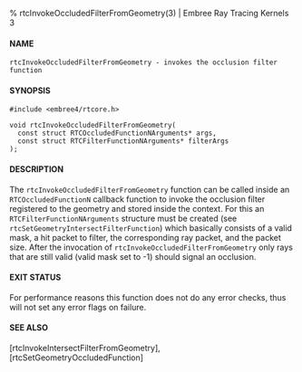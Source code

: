% rtcInvokeOccludedFilterFromGeometry(3) | Embree Ray Tracing Kernels 3

#### NAME

    rtcInvokeOccludedFilterFromGeometry - invokes the occlusion filter function

#### SYNOPSIS

    #include <embree4/rtcore.h>

    void rtcInvokeOccludedFilterFromGeometry(
      const struct RTCOccludedFunctionNArguments* args,
      const struct RTCFilterFunctionNArguments* filterArgs
    );

#### DESCRIPTION

The `rtcInvokeOccludedFilterFromGeometry` function can be called inside an
`RTCOccludedFunctionN` callback function to invoke the occlusion filter
registered to the geometry and stored inside the context. For this an
`RTCFilterFunctionNArguments` structure must be created (see
`rtcSetGeometryIntersectFilterFunction`) which basically consists of a
valid mask, a hit packet to filter, the corresponding ray packet, and
the packet size. After the invocation of `rtcInvokeOccludedFilterFromGeometry` only rays
that are still valid (valid mask set to -1) should signal an occlusion.

#### EXIT STATUS

For performance reasons this function does not do any error checks,
thus will not set any error flags on failure.

#### SEE ALSO

[rtcInvokeIntersectFilterFromGeometry], [rtcSetGeometryOccludedFunction]
